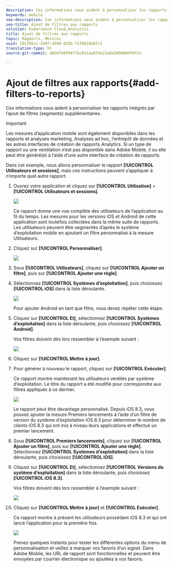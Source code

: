 ```yaml
---
description: Ces informations vous aident à personnaliser les rapports intégrés par l’ajout de filtres (segments) supplémentaires.
keywords: mobile
seo-description: Ces informations vous aident à personnaliser les rapports intégrés par l’ajout de filtres (segments) supplémentaires.
seo-title: Ajout de filtres aux rapports
solution: Experience Cloud,Analytics
title: Ajout de filtres aux rapports
topic: Rapports, Mesures
uuid: 19c395cc-2e07-4588-825b-f2f8b10a87c1
translation-type: ht
source-git-commit: d028fe0f9477bc011aa8fda21a0a389808df0fce

---
```



# Ajout de filtres aux rapports{#add-filters-to-reports}

Ces informations vous aident à personnaliser les rapports intégrés par l’ajout de filtres (segments) supplémentaires.

>[!IMPORTANT]
>
>Les mesures d’application mobile sont également disponibles dans les rapports et analyses marketing, Analyses ad hoc, l’entrepôt de données et les autres interfaces de création de rapports Analytics. Si un type de rapport ou une ventilation n’est pas disponible dans Adobe Mobile, il ou elle peut être généré(e) à l’aide d’une autre interface de création de rapports.

Dans cet exemple, nous allons personnaliser le rapport **[!UICONTROL Utilisateurs et sessions]**, mais ces instructions peuvent s’appliquer à n’importe quel autre rapport.

1. Ouvrez votre application et cliquez sur **[!UICONTROL Utilisation]** &gt; **[!UICONTROL Utilisateurs et sessions]**.

   ![](assets/customize1.png)

   Ce rapport donne une vue complète des utilisateurs de l’application au fil du temps. Les mesures pour les versions iOS et Android de cette application sont toutefois collectées dans la même suite de rapports. Les utilisateurs peuvent être segmentés d’après le système d’exploitation mobile en ajoutant un filtre personnalisé à la mesure Utilisateurs.

1. Cliquez sur **[!UICONTROL Personnaliser]**.

   ![](assets/customize2.png)

1. Sous **[!UICONTROL Utilisateurs]**, cliquez sur **[!UICONTROL Ajouter un filtre]**, puis sur **[!UICONTROL Ajouter une règle]**.

1. Sélectionnez **[!UICONTROL Systèmes d’exploitation]**, puis choisissez **[!UICONTROL iOS]** dans la liste déroulante.

   ![](assets/customize3.png)

   Pour ajouter Android en tant que filtre, vous devez répéter cette étape.

1. Cliquez sur **[!UICONTROL Et]**, sélectionnez **[!UICONTROL Systèmes d’exploitation]** dans la liste déroulante, puis choisissez **[!UICONTROL Android]**.

   Vos filtres doivent dès lors ressembler à l’exemple suivant :

   ![](assets/customize4.png)

1. Cliquez sur **[!UICONTROL Mettre à jour]**.
1. Pour générer à nouveau le rapport, cliquez sur **[!UICONTROL Exécuter]**.

   Ce rapport montre maintenant les utilisateurs ventilés par système d’exploitation. Le titre du rapport a été modifié pour correspondre aux filtres appliqués à ce dernier.

   ![](assets/customize5.png)

   Le rapport peut être davantage personnalisé. Depuis iOS 8.3, vous pouvez ajouter la mesure Premiers lancements à l’aide d’un filtre de version du système d’exploitation iOS 8.3 pour déterminer le nombre de clients iOS 8.3 qui ont mis à niveau leurs applications et effectué un premier lancement.
1. Sous **[!UICONTROL Premiers lancements]**, cliquez sur **[!UICONTROL Ajouter un filtre]**, puis sur **[!UICONTROL Ajouter une règle]**. Sélectionnez **[!UICONTROL Systèmes d’exploitation]** dans la liste déroulante, puis choisissez **[!UICONTROL iOS]**.
1. Cliquez sur **[!UICONTROL Et]**, sélectionnez **[!UICONTROL Versions du système d’exploitation]** dans la liste déroulante, puis choisissez **[!UICONTROL iOS 8.3]**.

   Vos filtres doivent dès lors ressembler à l’exemple suivant :

   ![](assets/customize6.png)

1. Cliquez sur **[!UICONTROL Mettre à jour]** et **[!UICONTROL Exécuter]**.

   Ce rapport montre à présent les utilisateurs possédant iOS 8.3 et qui ont lancé l’application pour la première fois.

   ![](assets/customize7.png)

   Prenez quelques instants pour tester les différentes options du menu de personnalisation et veillez à marquer vos favoris d’un signet. Dans Adobe Mobile, les URL de rapport sont fonctionnelles et peuvent être envoyées par courrier électronique ou ajoutées à vos favoris.
